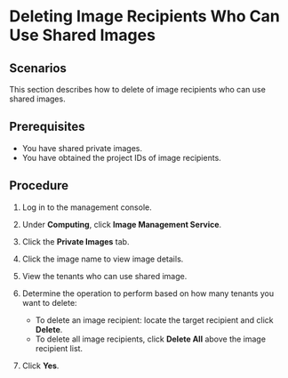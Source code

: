 # Deleting Image Recipients Who Can Use Shared Images<a name="EN-US_TOPIC_0032087324"></a>

## Scenarios<a name="section5168915921"></a>

This section describes how to  delete of image recipients who can use shared images.

## Prerequisites<a name="section62599647161137"></a>

-   You have shared private images.
-   You have obtained the project IDs of image recipients.

## Procedure<a name="section10036709161137"></a>

1.  Log in to the management console.
2.  Under  **Computing**, click  **Image Management Service**.
3.  Click the  **Private Images**  tab.
4.  Click the image name to view image details.
5.  View the tenants who can use shared image.
6.  Determine the operation to perform based on how many tenants you want to delete:
    -   To delete an image recipient: locate the target recipient and click  **Delete**.
    -   To delete all image recipients, click  **Delete All**  above the image recipient list.

7.  Click  **Yes**.


